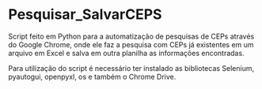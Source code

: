 # Pesquisar_SalvarCEPS

Script feito em Python para a automatização de pesquisas de CEPs através do Google Chrome, onde ele faz a pesquisa com CEPs já existentes em um arquivo em Excel e salva em outra planilha as informações encontradas.

Para utilização do script é necessário ter instalado as bibliotecas Selenium, pyautogui, openpyxl, os e também o Chrome Drive.
